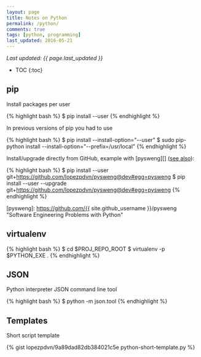 ```yaml
---
layout: page
title: Notes on Python
permalink: /python/
comments: true
tags: [python, programming]
last_updated: 2016-05-21
---
```


*Last updated: {{ page.last_updated }}*

* TOC
{:toc}

## pip

Install packages per user

{% highlight bash %}
$ pip install --user <package>
{% endhighlight %}

In previous versions of pip you had to use

{% highlight bash %}
$ pip install --install-option="--user" <package>
$ sudo pip-python install --install-option="--prefix=/usr/local" <package>
{% endhighlight %}

Install/upgrade directly from GitHub, example with [pysweng][] ([see
also](https://pip.pypa.io/en/stable/reference/pip_install/#git)):

{% highlight bash %}
$ pip install --user git+https://github.com/lopezpdvn/pysweng@dev#egg=pysweng
$ pip install --user --upgrade git+https://github.com/lopezpdvn/pysweng@dev#egg=pysweng
{% endhighlight %}

[pysweng]: https://github.com/{{ site.github_username }}/pysweng "Software Engineering Problems with Python"

## virtualenv

{% highlight bash %}
$ cd $PROJ_REPO_ROOT
$ virtualenv -p $PYTHON_EXE .
{% endhighlight %}

## JSON

Python interpreter JSON command line tool

{% highlight bash %}
$ python -m json.tool <path to json file>
{% endhighlight %}

## Templates

Short script template

{% gist lopezpdvn/9a89dad82db384021c5e python-short-template.py %}
